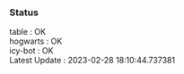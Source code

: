 ### Status


table : OK  
hogwarts : OK  
icy-bot : OK  
Latest Update : 2023-02-28 18:10:44.737381
